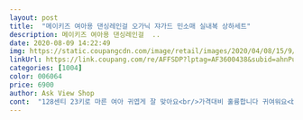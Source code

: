```yaml
---
layout: post 
title:  "메이키즈 여아용 댄싱레인걸 오가닉 쟈가드 민소매 실내복 상하세트" 
description: 메이키즈 여아용 댄싱레인걸  ..
date: 2020-08-09 14:22:49 
img: https://static.coupangcdn.com/image/retail/images/2020/04/08/15/9/e69b2549-27e5-49e1-a23d-c6f7b3252802.jpg 
linkUrl: https://link.coupang.com/re/AFFSDP?lptag=AF3600438&subid=ahnPublicAsk&pageKey=1449575735&itemId=2609678555&vendorItemId=70489741311&traceid=V0-113-aa00b23fcfda1b96 
categories: [1004] 
color: 006064 
price: 6900 
author: Ask View Shop 
cont:  "128센티 23키로 마른 여아 귀엽게 잘 맞아요<br/>가격대비 훌륭합니다 귀여워요<br/>너무좋아여<br/>매년여기서만내복주문하는대여<br/>면두좋구귀엽구^^이쁘구^^<br/>상품받고확인하고<br/>옷감도 가격에 비해 괜찮고요<br/>입힌모습찍어서후기남길께여<br/>지금세턱기에돌리고돌리고<br/>초3 138cm 아이 여유있고 넉넉하니 좋네요<br/>" 
---
```

